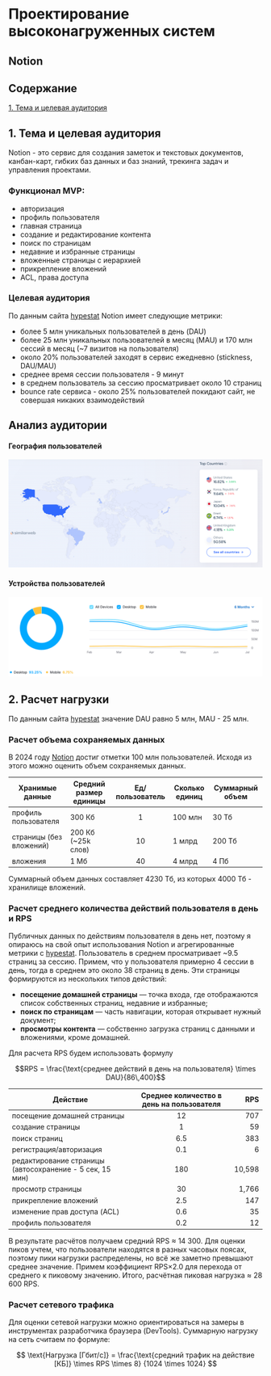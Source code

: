 # Проектирование высоконагруженных систем
## Notion

## Содержание
[1. Тема и целевая аудитория](#1-тема-и-целевая-аудитория)

## 1. Тема и целевая аудитория
Notion - это сервис для создания заметок и текстовых документов, канбан-карт, гибких баз данных и баз знаний, трекинга задач и управления проектами.

### Функционал MVP:
- авторизация
- профиль пользователя
- главная страница
- создание и редактирование контента
- поиск по страницам
- недавние и избранные страницы
- вложенные страницы с иерархией
- прикрепление вложений
- ACL, права доступа

### Целевая аудитория
По данным сайта [hypestat](https://hypestat.com/info/notion.so) Notion имеет следующие метрики:
- более 5 млн уникальных пользователей в день (DAU)
- более 25 млн уникальных пользователей в месяц (MAU) и 170 млн сессий в месяц (~7 визитов на пользователя)
- около 20% пользователей заходят в сервис ежедневно (stickness, DAU/MAU)
- среднее время сессии пользователя - 9 минут
- в среднем пользователь за сессию просматривает около 10 страниц
- bounce rate сервиса - около 25% пользователей покидают сайт, не совершая никаких взаимодействий

## Анализ аудитории

#### География пользователей
![img.png](images/user_geography.png)

#### Устройства пользователей
![img.png](images/devices.png)

## 2. Расчет нагрузки

По данным сайта [hypestat](https://hypestat.com/info/notion.so) значение DAU равно 5 млн, MAU - 25 млн.

### Расчет объема сохраняемых данных
В 2024 году [Notion](https://www.notion.com/blog/100-million-of-you) достиг отметки 100 млн пользователей. Исходя из этого можно оценить объем сохраняемых данных.

| Хранимые данные           | Средний размер единицы | Ед/пользователь | Сколько единиц | Суммарный объем  |
|---------------------------|------------------------|:---------------:|----------------|------------------|
| профиль пользователя      | 300 Кб                 |        1        | 100 млн         | 30 Тб            | 
| страницы (без вложений)   | 200 Кб (~25k слов)                 |       10        | 1 млрд        | 200 Тб           |
| вложения                  | 1 Мб                   |       40        | 4 млрд       | 4 Пб           |

Суммарный объем данных составляет 4230 Тб, из которых 4000 Тб - хранилище вложений.

### Расчет среднего количества действий пользователя в день и RPS
Публичных данных по действиям пользователя в день нет, поэтому я опираюсь на свой опыт использования Notion и агрегированные метрики с [hypestat](https://hypestat.com/info/notion.so). Пользователь в среднем просматривает ~9.5 страниц за сессию. Примем, что у пользователя примерно 4 сессии в день, тогда в среднем это около 38 страниц в день. Эти страницы формируются из нескольких типов действий:
- **посещение домашней страницы** — точка входа, где отображаются список собственных страниц, недавние и избранные;
- **поиск по страницам** — часть навигации, которая открывает нужный документ;
- **просмотры контента** — собственно загрузка страниц с данными и вложениями, кроме домашней.

Для расчета RPS будем использовать формулу

$$RPS = \frac{\text{среднее действий в день на пользователя} \times DAU}{86\,400}$$

| Действие                          | Среднее количество в день на пользователя |   RPS  |
|-----------------------------------|:-----------------------------------------:|-------:|
| посещение домашней страницы       |                    12                     |    707 |
| создание страницы                 |                     1                     |     59 |
| поиск страниц                     |                    6.5                    |    383 |
| регистрация/авторизация           |                    0.1                    |      6 |
| редактирование страницы (автосохранение - 5 сек, 15 мин)    |                    180                     |    10,598 |
| просмотр страницы                 |                    30                     |  1,766 |
| прикрепление вложений             |                    2.5                    |    147 |
| изменение прав доступа (ACL)      |                    0.6                    |     35 |
| профиль пользователя              |                    0.2                    |     12 |

В результате расчётов получаем средний RPS ≈ 14 300. Для оценки пиков учтем, что пользователи находятся в разных часовых поясах, поэтому пики нагрузки распределены, но всё же заметно превышают среднее значение. Примем коэффициент RPS×2.0 для перехода от среднего к пиковому значению. Итого, расчётная пиковая нагрузка ≈ 28 600 RPS.

### Расчет сетевого трафика

Для оценки сетевой нагрузки можно ориентироваться на замеры в инструментах разработчика браузера (DevTools). Суммарную нагрузку на сеть считаем по формуле:

$$
\text{Нагрузка [Гбит/с]} =
\frac{\text{средний трафик на действие [КБ]} \times RPS \times 8}
{1024 \times 1024}
$$


